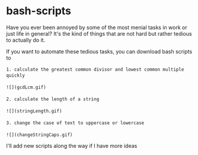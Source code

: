 # bash-scripts

Have you ever been annoyed by some of the most menial tasks in work or just life in general? It's the kind of things that are not hard but rather tedious to actually do it. 

If you want to automate these tedious tasks, you can download bash scripts to 
    
    1. calculate the greatest common divisor and lowest common multiple quickly

    ![](gcdLcm.gif)
    
    2. calculate the length of a string

    ![](stringLength.gif)

    3. change the case of text to uppercase or lowercase

    ![](changeStringCaps.gif)
    
I'll add new scripts along the way if I have more ideas
